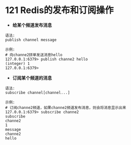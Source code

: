# 121 Redis的发布和订阅操作

* **给某个频道发布消息**

```text
语法:
publish channel message

示例:
# 向channe2拼单发送消息hello
127.0.0.1:6379> publish channe2 hello
(integer) 1
127.0.0.1:6379>
```

* **订阅某个频道的消息**

```text
语法:
subscribe channel[channel...]

示例:
# 订阅channe2频道，如果channe2频道发布消息，则会将消息显示出来
127.0.0.1:6379> subscribe channe2
subscribe
channe2
1
message
channe2
hello
```


